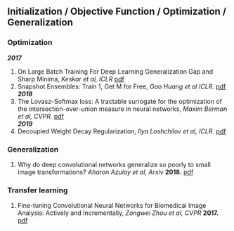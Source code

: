 ## Initialization / Objective Function / Optimization / Generalization
### Optimization
***2017***  
1. On Large Batch Training For Deep Learning Generalization Gap and Sharp Minima, *Keskar et al, ICLR* [pdf](https://arxiv.org/pdf/1609.04836.pdf)
1. Snapshot Ensembles: Train 1, Get M for Free, *Gao Huang et al ICLR.* [pdf](https://arxiv.org/pdf/1704.00109.pdf)  
***2018***
1. The Lovasz-Softmax loss: A tractable surrogate for the optimization of the intersection-over-union measure in neural networks, *Maxim Berman et al, CVPR.* [pdf](https://arxiv.org/pdf/1705.08790.pdf)  
***2019***
1. Decoupled Weight Decay Regularization, *Ilya Loshchilov et al, ICLR.* [pdf](https://arxiv.org/pdf/1711.05101.pdf)
### Generalization
1. Why do deep convolutional networks generalize so poorly to small image transformations? *Aharon Azulay et al, Arxiv* **2018.** [pdf](https://arxiv.org/pdf/1805.12177.pdf)

### Transfer learning
1. Fine-tuning Convolutional Neural Networks for Biomedical Image Analysis: Actively and Incrementally, *Zongwei Zhou et al, CVPR* **2017.** [pdf](http://openaccess.thecvf.com/content_cvpr_2017/papers/Zhou_Fine-Tuning_Convolutional_Neural_CVPR_2017_paper.pdf)

